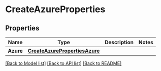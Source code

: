 # CreateAzureProperties

## Properties
Name | Type | Description | Notes
------------ | ------------- | ------------- | -------------
**Azure** | [**CreateAzurePropertiesAzure**](CreateAzureProperties_azure.md) |  | 

[[Back to Model list]](../README.md#documentation-for-models) [[Back to API list]](../README.md#documentation-for-api-endpoints) [[Back to README]](../README.md)


